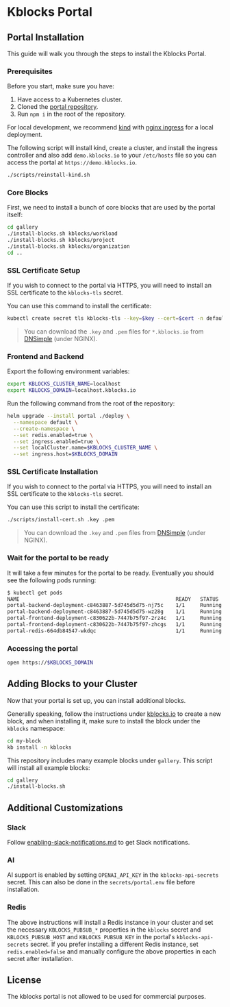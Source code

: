 # Kblocks Portal

## Portal Installation

This guide will walk you through the steps to install the Kblocks Portal.

### Prerequisites

Before you start, make sure you have:

1. Have access to a Kubernetes cluster.
2. Cloned the [portal repository](https://github.com/kblocksio/portal).
3. Run `npm i` in the root of the repository.

For local development, we recommend
[kind](https://kind.sigs.k8s.io/docs/user/quick-start/#installation) with [nginx
ingress](https://kind.sigs.k8s.io/docs/user/ingress/#ingress-nginx) for a local deployment. 

The following script will install kind, create a cluster, and install the ingress controller and
also add `demo.kblocks.io` to your `/etc/hosts` file so you can access the portal at
`https://demo.kblocks.io`.

```sh
./scripts/reinstall-kind.sh
```

### Core Blocks

First, we need to install a bunch of core blocks that are used by the portal itself:

```sh
cd gallery
./install-blocks.sh kblocks/workload
./install-blocks.sh kblocks/project
./install-blocks.sh kblocks/organization
cd ..
```

### SSL Certificate Setup

If you wish to connect to the portal via HTTPS, you will need to install an SSL certificate to the
`kblocks-tls` secret.

You can use this command to install the certificate:

```sh
kubectl create secret tls kblocks-tls --key=$key --cert=$cert -n default
```

> You can download the `.key` and `.pem` files for `*.kblocks.io` from
> [DNSimple](https://dnsimple.com/a/137210/domains/kblocks.io/certificates/1864734/installation)
> (under NGINX).


### Frontend and Backend

Export the following environment variables:

```sh
export KBLOCKS_CLUSTER_NAME=localhost
export KBLOCKS_DOMAIN=localhost.kblocks.io
```

Run the following command from the root of the repository:

```sh
helm upgrade --install portal ./deploy \
  --namespace default \
  --create-namespace \
  --set redis.enabled=true \
  --set ingress.enabled=true \
  --set localCluster.name=$KBLOCKS_CLUSTER_NAME \
  --set ingress.host=$KBLOCKS_DOMAIN
```

### SSL Certificate Installation

If you wish to connect to the portal via HTTPS, you will need to install an SSL certificate to the `kblocks-tls` secret.

You can use this script to install the certificate:

```sh
./scripts/install-cert.sh .key .pem
```

> You can download the `.key` and `.pem` files from [DNSimple](https://dnsimple.com/a/137210/domains/kblocks.io/certificates/1864734/installation) (under NGINX).

### Wait for the portal to be ready

It will take a few minutes for the portal to be ready. Eventually you should see the following pods
running:

```sh
$ kubectl get pods
NAME                                                   READY   STATUS    RESTARTS   AGE
portal-backend-deployment-c8463887-5d745d5d75-nj75c    1/1     Running   0          3m48s
portal-backend-deployment-c8463887-5d745d5d75-wz28g    1/1     Running   0          3m48s
portal-frontend-deployment-c830622b-7447b75f97-2rz4c   1/1     Running   0          3m43s
portal-frontend-deployment-c830622b-7447b75f97-zhcgs   1/1     Running   0          3m43s
portal-redis-664db84547-wkdqc                          1/1     Running   0          4m50s
```

### Accessing the portal

```sh
open https://$KBLOCKS_DOMAIN
```

## Adding Blocks to your Cluster

Now that your portal is set up, you can install additional blocks.

Generally speaking, follow the instructions under [kblocks.io](https://kblocks.io) to create a new
block, and when installing it, make sure to install the block under the `kblocks` namespace:

```sh
cd my-block
kb install -n kblocks
```

This repository includes many example blocks under `gallery`. This script will install all example
blocks:

```sh
cd gallery
./install-blocks.sh
```

## Additional Customizations

### Slack

Follow [enabling-slack-notifications.md](docs/enabling-slack-notifications.md) to get Slack
notifications.

### AI

AI support is enabled by setting `OPENAI_API_KEY` in the `kblocks-api-secrets` secret. This can also
be done in the `secrets/portal.env` file before installation.

### Redis

The above instructions will install a Redis instance in your cluster and set the necessary
`KBLOCKS_PUBSUB_*` properties in the `kblocks` secret and `KBLOCKS_PUBSUB_HOST` and
`KBLOCKS_PUBSUB_KEY` in the portal's `kblocks-api-secrets` secret. If you prefer installing a
different Redis instance, set `redis.enabled=false` and manually configure the above properties in
each secret after installation.

## License

The kblocks portal is not allowed to be used for commercial purposes.